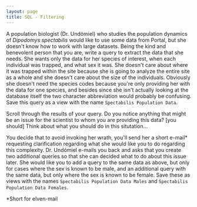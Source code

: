 ```yaml
---
layout: page
title: SQL - Filtering
---
```


A population biologist (Dr. Undómiel) who studies the population
dynamics of *Dipodomys spectabilis* would like to use some data from
Portal, but she doesn't know how to work with large datasets. Being the
kind and benevolent person that you are, write a query to extract the
data that she needs. She wants only the data for her species of
interest, when each individual was trapped, and what sex it was. She
doesn't care about where it was trapped within the site because she is
going to analyze the entire site as a whole and she doesn't care about
the size of the individuals. Obviously she doesn't need the species
codes because you're only providing her with the data for one species,
and besides since she isn't actually looking at the database itself the
two character abbreviation would probably be confusing. Save this query
as a view with the name `Spectabilis Population Data`.

Scroll through the results of your query. Do you notice anything that
might be an issue for the scientist to whom you are providing this data?
[you should] Think about what you should do in this situtation...

You decide that to avoid invoking her wrath, you'll send her a short
e-mail* requesting clarification regarding what she would like you to
do regarding this complexity. Dr. Undómiel e-mails you back and asks
that you create two additional queries so that she can decided what to
do about this issue later. She would like you to add a query to the same
data as above, but only for cases where the sex is known to be male, and
an additional query with the same data, but only where the sex is known
to be female. Save these as views with the names `Spectabilis
Population Data Males` and `Spectabilis Population Data Females`.

*Short for elven-mail

